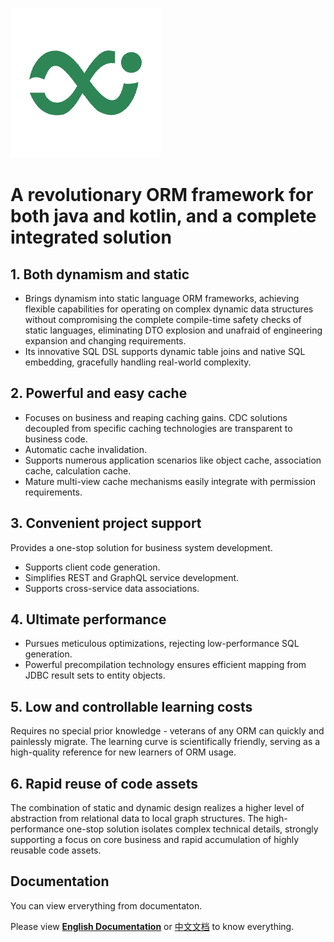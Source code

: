 
[![logo](logo.png)](https://babyfish-ct.github.io/jimmer/)

# A revolutionary ORM framework for both java and kotlin, and a complete integrated solution

## 1. Both dynamism and static
-   Brings dynamism into static language ORM frameworks, achieving flexible capabilities for operating on complex dynamic data structures without compromising the complete compile-time safety checks of static languages, eliminating DTO explosion and unafraid of engineering expansion and changing requirements.
-   Its innovative SQL DSL supports dynamic table joins and native SQL embedding, gracefully handling real-world complexity.

## 2. Powerful and easy cache
-   Focuses on business and reaping caching gains. CDC solutions decoupled from specific caching technologies are transparent to business code.
-   Automatic cache invalidation.
-   Supports numerous application scenarios like object cache, association cache, calculation cache.
-   Mature multi-view cache mechanisms easily integrate with permission requirements.

## 3. Convenient project support
Provides a one-stop solution for business system development.
-   Supports client code generation.
-   Simplifies REST and GraphQL service development.
-   Supports cross-service data associations.

## 4. Ultimate performance
-   Pursues meticulous optimizations, rejecting low-performance SQL generation.
-   Powerful precompilation technology ensures efficient mapping from JDBC result sets to entity objects.

## 5. Low and controllable learning costs
Requires no special prior knowledge - veterans of any ORM can quickly and painlessly migrate. The learning curve is scientifically friendly, serving as a high-quality reference for new learners of ORM usage.

## 6. Rapid reuse of code assets
The combination of static and dynamic design realizes a higher level of abstraction from relational data to local graph structures. The high-performance one-stop solution isolates complex technical details, strongly supporting a focus on core business and rapid accumulation of highly reusable code assets.

## Documentation

You can view erverything from documentaton.

Please view [**English Documentation**](https://babyfish-ct.github.io/jimmer/) or [中文文档](https://babyfish-ct.gitee.io/jimmer-doc/) to know everything.
